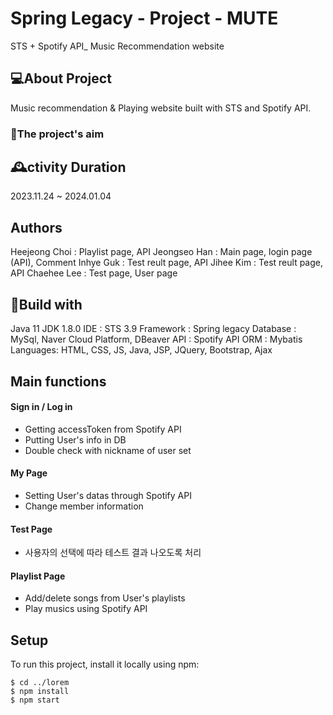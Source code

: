 # Spring Legacy - Project - MUTE
STS  + Spotify API_ Music Recommendation website

## 💻About Project
Music recommendation & Playing website built with STS and Spotify API.

### 🎯The project's aim


## 🕰️ctivity Duration
2023.11.24 ~ 2024.01.04

## Authors
Heejeong Choi : Playlist page, API
Jeongseo Han : Main page, login page (API), Comment 
Inhye Guk : Test reult page, API
Jihee Kim : Test reult page, API
Chaehee Lee : Test page, User page 

## 🔧Build with
Java 11
JDK 1.8.0
IDE : STS 3.9
Framework : Spring legacy
Database : MySql, Naver Cloud Platform, DBeaver
API :  Spotify API
ORM : Mybatis
Languages: HTML, CSS, JS, Java, JSP, JQuery, Bootstrap, Ajax

## Main functions
#### Sign in / Log in
- Getting accessToken from Spotify API
- Putting User's info in DB
- Double check with nickname of user set

#### My Page
- Setting User's datas through Spotify API
- Change member information

#### Test Page
- 사용자의 선택에 따라 테스트 결과 나오도록 처리

#### Playlist Page
- Add/delete songs from User's playlists
- Play musics using Spotify API


## Setup
To run this project, install it locally using npm:

```
$ cd ../lorem
$ npm install
$ npm start
```

